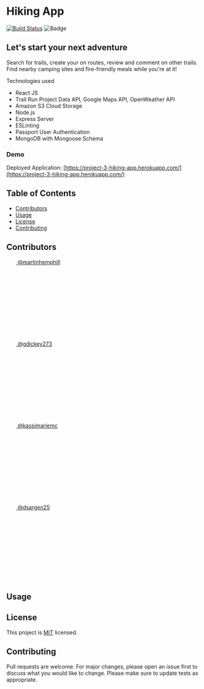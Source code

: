 # Hiking App
[![Build Status](https://travis-ci.com/gdickey273/hiking-app)](https://travis-ci.com/gdickey273/hiking-app)  ![Badge](https://img.shields.io/badge/license-MIT-green)

## Let's start your next adventure
Search for trails, create your on routes, review and comment on other trails. Find nearby camping sites and fire-friendly meals while you're at it! 

  Technologies used
  * React JS
  * Trail Run Project Data API, Google Maps API, OpenWeather API
  * Amazon S3 Cloud Storage
  * Node.js
  * Express Server
  * ESLinting
  * Passport User Authentication
  * MongoDB with Mongoose Schema

 ### Demo

Deployed Application: [https://project-3-hiking-app.herokuapp.com/](https://project-3-hiking-app.herokuapp.com/)

## Table of Contents

* [Contributors](#contributors)
* [Usage](#usage)
* [License](#license)
* [Contributing](#contributing)

## Contributors

  <a href="https://github.com/martinhemphill"><img src="https://avatars3.githubusercontent.com/u/23305739?s=460&u=dd03b5df71b25b7044850a04d485b851f876365e&v=4" width="5%" style="border-radius:50%"> @martinhemphill</a>

  <a href="https://github.com/gdickey273"><img src="https://avatars1.githubusercontent.com/u/65249484?s=460&u=85841cafa1271b99f6a34995c5bd0557d7b6f1f5&v=4" width="5%" style="border-radius:50%"> @gdickey273</a>

  <a href="https://github.com/kassimariemc"><img src="https://avatars3.githubusercontent.com/u/66877217?s=460&u=2aefa4a92adc823f1df8656008e78fe8edd0f9b6&v=4" width="5%" style="border-radius:50%"> @kassimariemc</a>
  
  <a href="https://github.com/dsargen25"><img src="https://avatars1.githubusercontent.com/u/49527942?s=460&v=4" width="5%" style="border-radius:50%"> @dsargen25</a>

## Usage


## License
This project is [MIT](https://choosealicense.com/licenses/mit/) licensed.

## Contributing
Pull requests are welcome. For major changes, please open an issue first to discuss what you would like to change.  Please make sure to update tests as appropriate.
